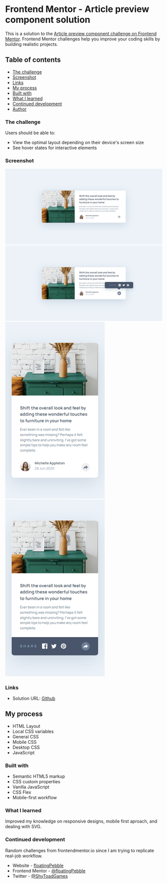 # Frontend Mentor - Article preview component solution

This is a solution to the [Article preview component challenge on Frontend Mentor](https://www.frontendmentor.io/challenges/article-preview-component-dYBN_pYFT). Frontend Mentor challenges help you improve your coding skills by building realistic projects. 

## Table of contents

  - [The challenge](#the-challenge)
  - [Screenshot](#screenshot)
  - [Links](#links)
  - [My process](#my-process)
  - [Built with](#built-with)
  - [What I learned](#what-i-learned)
  - [Continued development](#continued-development)
  - [Author](#author)

  ### The challenge

Users should be able to:

- View the optimal layout depending on their device's screen size
- See hover states for interactive elements

### Screenshot

![Desktop view](images/desktopView.png)
![Desktop active](images/desktopActive.png)
![Mobile view](images/mobileView.png)
![Mobile active](images/mobileActive.png)

### Links

- Solution URL: [Github](https://github.com/floatingPebble/floatingPebble.article-preview-component-FM.io)

## My process

- HTML Layout
- Local CSS variables
- General CSS
- Mobile CSS
- Desktop CSS
- JavaScript

### Built with

- Semantic HTML5 markup
- CSS custom properties
- Vanilla JavaScript
- CSS Flex
- Mobile-first workflow

### What I learned

Improved my knowledge on responsive designs, mobile first aproach, and dealing with SVG.

### Continued development

Random challenges from frontendmentor.io since I am trying to replicate real-job workflow.

- Website - [floatingPebble](https://github.com/floatingPebble)
- Frontend Mentor - [@floatingPebble](https://www.frontendmentor.io/profile/floatingPebble)
- Twitter - [@ShyToadGames](https://twitter.com/ShyToadGames)